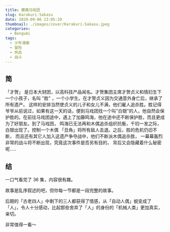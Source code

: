 ```yaml
---
title: 魔偶马戏团
slug: Karakuri-Sakasu
date: 2020-09-06 23:05:29
thumbnail: ./images/cover/Karakuri-Sakasu.jpeg
categories:
  - Bangumi
tags:
  - 少年漫画
  - 冒险
  - 热血
  - 战斗
---
```


## 简

「才贺」 是日本大财团，以高科技产品闻名。才贺集团主席才贺贞义和情妇生下一个小孩子，名叫 "胜" ，一个小学生。在才贺贞义因为交通意外身亡后，继承了所有遗产。 这样的安排当然使贞义的儿子和女儿不满，他们雇人追杀胜。胜记得爷爷从前说过，如果有这一天的话，便到马戏团找一个叫"白银"的人，他自然会保护胜的。在前往马戏团途中，遇上了加藤鸣海，他在途中还不断保护胜，而且更成为了好朋友。到了马戏团， 鸣海已无法再和木偶追杀组织抗衡，千钧一发之际，白银出现了。控制一个木偶 「丑角」将所有敌人击退。之后，胜的危机仍旧不断， 而且还有其它人加入这遗产争夺战中，他们不断派木偶追杀胜， 一幕幕轰烈非常的战斗将不断出现，究竟这次事件是否另有目的， 背后又会隐藏着什么秘密呢.....

## 结

一口气看完了 36 集，内容很有趣。

故事是乱序叙述的吧，但你每一节都是一段完整的故事。

后期的「古老四人」中剩下的三人都获得了情感，从「自动人偶」蜕变成了「人」，令人十分感动，比起那些舍弃了「人」的身份的「机械人类」更加真实，亲切。

非常值得一看～
